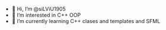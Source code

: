 - 👋 Hi, I’m @siLViU1905
- 👀 I’m interested in C++ OOP
- 🌱 I’m currently learning C++ clases and templates and SFML 

<!---
siLViU1905/siLViU1905 is a ✨ special ✨ repository because its `README.md` (this file) appears on your GitHub profile.
You can click the Preview link to take a look at your changes.
--->
